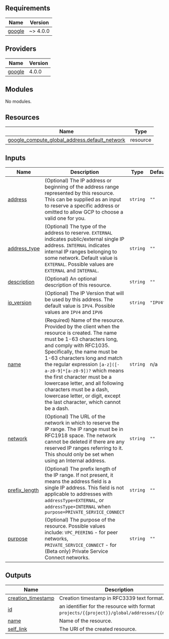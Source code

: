 <!-- BEGIN_TF_DOCS -->
## Requirements

| Name | Version |
|------|---------|
| <a name="requirement_google"></a> [google](#requirement\_google) | ~> 4.0.0 |

## Providers

| Name | Version |
|------|---------|
| <a name="provider_google"></a> [google](#provider\_google) | 4.0.0 |

## Modules

No modules.

## Resources

| Name | Type |
|------|------|
| [google_compute_global_address.default_network](https://registry.terraform.io/providers/hashicorp/google/latest/docs/resources/compute_global_address) | resource |

## Inputs

| Name | Description | Type | Default | Required |
|------|-------------|------|---------|:--------:|
| <a name="input_address"></a> [address](#input\_address) | (Optional) The IP address or beginning of the address range represented by this resource. This can be supplied as an input to reserve a specific address or omitted to allow GCP to choose a valid one for you. | `string` | `""` | no |
| <a name="input_address_type"></a> [address\_type](#input\_address\_type) | (Optional) The type of the address to reserve. `EXTERNAL` indicates public/external single IP address. `INTERNAL` indicates internal IP ranges belonging to some network. Default value is `EXTERNAL`. Possible values are `EXTERNAL` and `INTERNAL`. | `string` | `""` | no |
| <a name="input_description"></a> [description](#input\_description) | (Optional) An optional description of this resource. | `string` | `""` | no |
| <a name="input_ip_version"></a> [ip\_version](#input\_ip\_version) | (Optional) The IP Version that will be used by this address. The default value is `IPV4`. Possible values are `IPV4` and `IPV6` | `string` | `"IPV4"` | no |
| <a name="input_name"></a> [name](#input\_name) | (Required) Name of the resource. Provided by the client when the resource is created. The name must be 1-63 characters long, and comply with RFC1035. Specifically, the name must be 1-63 characters long and match the regular expression `[a-z]([-a-z0-9]*[a-z0-9])?` which means the first character must be a lowercase letter, and all following characters must be a dash, lowercase letter, or digit, except the last character, which cannot be a dash. | `string` | n/a | yes |
| <a name="input_network"></a> [network](#input\_network) | (Optional) The URL of the network in which to reserve the IP range. The IP range must be in RFC1918 space. The network cannot be deleted if there are any reserved IP ranges referring to it. This should only be set when using an Internal address. | `string` | `""` | no |
| <a name="input_prefix_length"></a> [prefix\_length](#input\_prefix\_length) | (Optional) The prefix length of the IP range. If not present, it means the address field is a single IP address. This field is not applicable to addresses with `addressType=EXTERNAL`, or `addressType=INTERNAL` when `purpose=PRIVATE_SERVICE_CONNECT` | `string` | `""` | no |
| <a name="input_purpose"></a> [purpose](#input\_purpose) | (Optional) The purpose of the resource. Possible values include: `VPC_PEERING` - for peer networks, `PRIVATE_SERVICE_CONNECT` - for (Beta only) Private Service Connect networks. | `string` | `""` | no |

## Outputs

| Name | Description |
|------|-------------|
| <a name="output_creation_timestamp"></a> [creation\_timestamp](#output\_creation\_timestamp) | Creation timestamp in RFC3339 text format. |
| <a name="output_id"></a> [id](#output\_id) | an identifier for the resource with format `projects/{{project}}/global/addresses/{{name}}`. |
| <a name="output_name"></a> [name](#output\_name) | Name of the resource. |
| <a name="output_self_link"></a> [self\_link](#output\_self\_link) | The URI of the created resource. |
<!-- END_TF_DOCS -->
